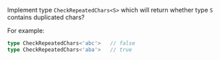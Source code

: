 Implement type ```CheckRepeatedChars<S>``` which will return whether type ```S``` contains duplicated chars? 

For example:

```ts
type CheckRepeatedChars<'abc'>   // false
type CheckRepeatedChars<'aba'>   // true
```
